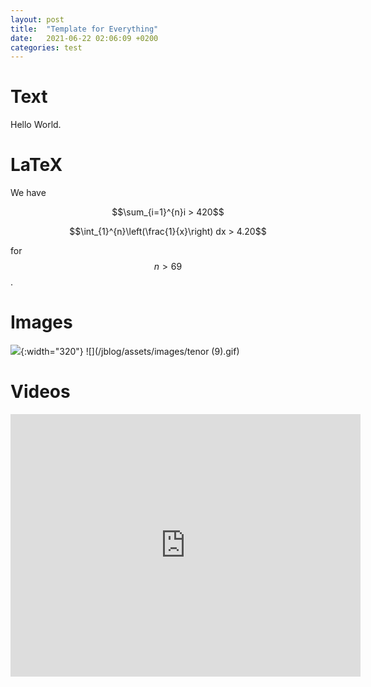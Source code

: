 ```yaml
---
layout: post
title:  "Template for Everything"
date:   2021-06-22 02:06:09 +0200
categories: test
---
```

# Text
Hello World.

# LaTeX
We have 

$$\sum_{i=1}^{n}i > 420$$ 

$$\int_{1}^{n}\left(\frac{1}{x}\right) dx > 4.20$$

for $$n > 69$$.

# Images

![](/jblog/assets/images/pepega.png){:width="320"} ![](/jblog/assets/images/tenor (9).gif)

# Videos

 <iframe width="560" height="420"
src="https://www.youtube.com/embed/dQw4w9WgXcQ?autoplay=0" 
frameborder="0" 
allow="accelerometer; autoplay; encrypted-media; gyroscope; picture-in-picture" 
allowfullscreen></iframe>

